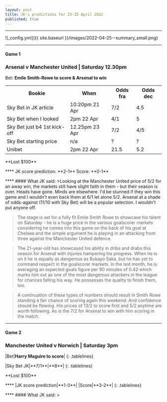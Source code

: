 ```yaml
---
layout: post
title: JK's predictions for 23-25 April 2022
published: true
---
```

****
![_config.yml]({{ site.baseurl }}/images/2022-04-25--summary_small.png)

****

#### Game 1
### Arsenal v Manchester United | Saturday 12.30pm

Bet: **Emile Smith-Rowe to score & Arsenal to win**  

<html>
<head>
<style>
table {
  border-collapse: collapse;
  width: 100%;
}

th {
  text-align: left;
}
</style>
</head>
<body>
<table>
    <tr>
      <th>Bookie</th>
      <th>When</th>
      <th>Odds fra</th>
      <th>Odds dec</th>
    </tr>
    <tr>
      <td>Sky Bet in JK article</td>
      <td class="blue">10:20pm 21 Apr</td>
      <td>7/2</td>
      <td>4.5</td>
    </tr>
    <tr>
      <td>Sky Bet when I looked</td>
      <td>2pm 22 Apr</td>
      <td>4/1</td>
	  <td>5</td>
      </tr>
    <tr>
      <td>Sky Bet just b4 1st kick-off</td>
      <td>12.25pm 23 Apr</td>
      <td>7/2</td>
      <td>4/5</td>
    </tr>
    <tr>
      <td>Sky Bet starting price</td>
      <td>n/a</td>
      <td>?</td>
      <td>?</td>
    </tr>
    <tr>
      <td>Unibet</td>
      <td class="red">2pm 22 Apr</td>
      <td>21.5</td>
      <td>5.2</td>
    </tr>
</table>

</body>
<html>
<p></p>
**Lost $100**
<p></p>
****
JK score prediction: **2-1**
Score: **0-1**
<p></p>
****
#### What JK said:
>Looking at the Manchester United price of 5/2 for an away win, the markets still have slight faith in them - but their season is over. Heads have gone. Minds are elsewhere. I'd be stunned if they win this game and I wouldn't even back them at 6/1 let alone 5/2. Arsenal at a shade of odds-against (11/10 with Sky Bet) will be a popular selection. I wouldn't put anyone off.

>The stage is set for a fully fit Emile Smith Rowe to showcase his talent on Saturday - he is a huge price in the various goalscorer markets considering he comes into this game on the back of his goal at Chelsea and the simple argument he is playing in an attacking front three against the Manchester United defence.

>The 21-year-old has showcased his ability in dribs and drabs this season for Arsenal with injuries hampering his progress. When he is on it he is equally as dangerous as Bukayo Saka, but he has yet to command respect in the goalscorer markets. In the last month, he is averaging an expected goals figure per 90 minutes of 0.42 which marks him out as one of the most dangerous attackers in the league for chances falling his way. He possesses the quality to finish them, too.

>A continuation of these types of numbers should result in Smith Rowe standing a fair chance of scoring again this weekend. And confidence should be flowing. His prices of 13/2 to score first and 5/2 anytime are worth following. As is the 7/2 for Arsenal to win with him scoring in the match.

****

#### Game 2
### Manchester United v Norwich | Saturday 3pm

<style>
.tablelines table, .tablelines td, .tablelines th 
td {
    padding-right: 5px;
}
td {
    padding-left: 5px;
}
</style>
|Bet|**Harry Maguire to score**|
{: .tablelines}
<p></p>
<style>
.tablelines table, .tablelines td, .tablelines th 
td {
    padding-right: 5px;
}
td {
    padding-left: 5px;
}
</style>
|Sky Bet JK|**7/1**|**8**|
{: .tablelines}
<p></p>
**Lost $100**
<p></p>
****
<style>
.tablelines table, .tablelines td, .tablelines th 
td {
    padding-right: 5px;
}
td {
    padding-left: 5px;
}
</style>
|JK score prediction|**1-0**|
|Score|**3-2**|
{: .tablelines}
<p></p>
****
#### What JK said:
>
